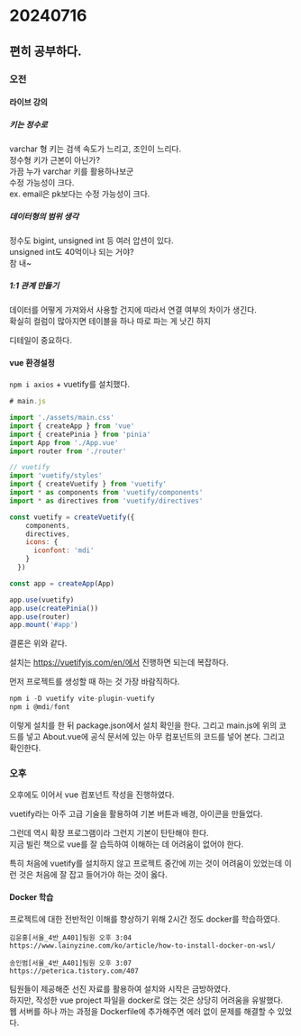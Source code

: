 # 20240716
## 편히 공부하다.
### 오전
#### 라이브 강의
##### 키는 정수로
varchar 형 키는 검색 속도가 느리고, 조인이 느리다.  
정수형 키가 근본이 아닌가?  
가끔 누가 varchar 키를 활용하나보군  
수정 가능성이 크다.  
ex. email은 pk보다는 수정 가능성이 크다.  

##### 데이터형의 범위 생각
정수도 bigint, unsigned int 등 여러 압션이 있다.  
unsigned int도 40억이나 되는 거야?  
참 내~  

##### 1:1 관계 만들기  
데이터를 어떻게 가져와서 사용할 건지에 따라서 연결 여부의 차이가 생긴다.  
확실히 컬럼이 많아지면 테이블을 하나 따로 파는 게 낫긴 하지  

디테일이 중요하다.  

#### vue 환경설정
`npm i axios` + vuetify를 설치했다.  

``` js
# main.js

import './assets/main.css'
import { createApp } from 'vue'
import { createPinia } from 'pinia'
import App from './App.vue'
import router from './router'

// vuetify
import 'vuetify/styles'
import { createVuetify } from 'vuetify'
import * as components from 'vuetify/components'
import * as directives from 'vuetify/directives'

const vuetify = createVuetify({
    components,
    directives,
    icons: {
      iconfont: 'mdi'
    }
  })

const app = createApp(App)

app.use(vuetify)
app.use(createPinia())
app.use(router)
app.mount('#app')
```

결론은 위와 같다.

설치는 https://vuetifyjs.com/en/에서 진행하면 되는데 복잡하다.

먼저 프로젝트를 생성할 때 하는 것 가장 바람직하다.  

``` js
npm i -D vuetify vite-plugin-vuetify
npm i @mdi/font
```

이렇게 설치를 한 뒤 package.json에서 설치 확인을 한다. 그리고 main.js에 위의 코드를 넣고 About.vue에 공식 문서에 있는 아무 컴포넌트의 코드를 넣어 본다. 그리고 확인한다.  


### 오후
오후에도 이어서 vue 컴포넌트 작성을 진행하였다.  

vuetify라는 아주 고급 기술을 활용하여 기본 버튼과 배경, 아이콘을 만들었다.  

그런데 역시 확장 프로그램이라 그런지 기본이 탄탄해야 한다.  
지금 빌린 책으로 vue를 잘 습득하여 이해하는 데 어려움이 없어야 한다.  

특히 처음에 vuetify를 설치하지 않고 프로젝트 중간에 끼는 것이 어려움이 있었는데 이런 것은 처음에 잘 잡고 들어가야 하는 것이 옳다.  

#### Docker 학습
프로젝트에 대한 전반적인 이해를 향상하기 위해 2시간 정도 docker를 학습하였다.  
``` 
김윤홍[서울_4반_A401]팀원 오후 3:04
https://www.lainyzine.com/ko/article/how-to-install-docker-on-wsl/

송인범[서울_4반_A401]팀원 오후 3:07
https://peterica.tistory.com/407
```

팀원들이 제공해준 선진 자료를 활용하여 설치와 시작은 금방하였다.  
하지만, 작성한 vue project 파일을 docker로 얹는 것은 상당히 어려움을 유발했다.  
웹 서버를 하나 까는 과정을 Dockerfile에 추가해주면 에러 없이 문제를 해결할 수 있었다.  

